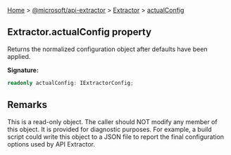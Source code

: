 [Home](./index) &gt; [@microsoft/api-extractor](./api-extractor.md) &gt; [Extractor](./api-extractor.extractor.md) &gt; [actualConfig](./api-extractor.extractor.actualconfig.md)

## Extractor.actualConfig property

Returns the normalized configuration object after defaults have been applied.

<b>Signature:</b>

```typescript
readonly actualConfig: IExtractorConfig;
```

## Remarks

This is a read-only object. The caller should NOT modify any member of this object. It is provided for diagnostic purposes. For example, a build script could write this object to a JSON file to report the final configuration options used by API Extractor.

